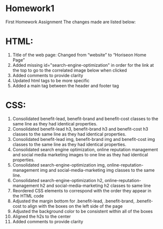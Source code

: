 # Homework1
First Homework Assignment
  The changes made are listed below:  

# HTML:
1. Title of the web page: Changed from “website” to “Horiseon Home Page”
2. Added missing id="search-engine-optimization" in order for the link at the top to go to the correlated image below when clicked
3. Added comments to provide clarity
4. Updated html tags to be more specific
5. Added a main tag between the header and footer tag


# CSS: 
1. Consolidated benefit-lead, benefit-brand and benefit-cost classes to the same line as they had identical properties.
2. Consolidated benefit-lead h3, benefit-brand h3 and benefit-cost h3 classes to the same line as they had identical properties.
3. Consolidated benefit-lead img, benefit-brand img and benefit-cost img classes to the same line as they had identical properties.
4. Consolidated search engine optimization, online reputation management and social media marketing images to one line as they had identical properties.
5.  Consolidated search-engine-optimization img, online-reputation-management img and social-media-marketing img classes to the same line.
6.  Consolidated search-engine-optimization h2, online-reputation-management h2 and social-media-marketing h2 classes to same line
7. Reordered CSS elements to correspond with the order they appear in the HTML code
8. Adjusted the margin bottom for .benefit-lead, .benefit-brand, .benefit-cost to align with the boxes on the left side of the page
9. Adjusted the background color to be consistent within all of the boxes
10. Aligned the h2s to the center
11. Added comments to provide clarity
